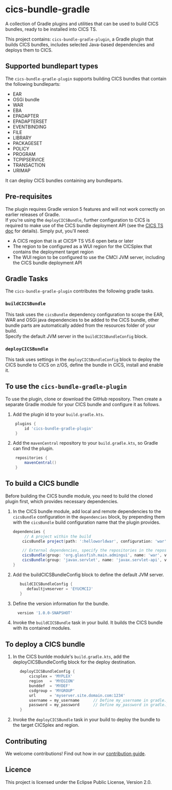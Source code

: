 # cics-bundle-gradle

A collection of Gradle plugins and utilities that can be used to build CICS bundles, ready to be installed into CICS TS.

This project contains:
  `cics-bundle-gradle-plugin`, a Gradle plugin that builds CICS bundles, includes selected Java-based dependencies and deploys them to CICS.

## Supported bundlepart types
The `cics-bundle-gradle-plugin` supports building CICS bundles that contain the following bundleparts:
  * EAR
  * OSGi bundle
  * WAR
  * EBA
  * EPADAPTER
  * EPADAPTERSET
  * EVENTBINDING
  * FILE
  * LIBRARY
  * PACKAGESET
  * POLICY
  * PROGRAM
  * TCPIPSERVICE
  * TRANSACTION
  * URIMAP  

It can deploy CICS bundles containing any bundleparts.

## Pre-requisites
 The plugin requires Gradle version 5 features and will not work correctly on earlier releases of Gradle.  
 If you're using the `deployCICSBundle`, further configuration to CICS is required to make use of the CICS bundle deployment API (see the [CICS TS doc](https://www.ibm.com/support/knowledgecenter/en/SSGMCP_5.6.0/configuring/cmci/config-bundle-api.html) for details). Simply put, you'll need:  
 * A CICS region that is at CICS® TS V5.6 open beta or later
 * The region to be configured as a WUI region for the CICSplex that contains the deployment target region
 * The WUI region to be configured to use the CMCI JVM server, including the CICS bundle deployment API

## Gradle Tasks
 The `cics-bundle-gradle-plugin` contributes the following gradle tasks.

### `buildCICSBundle`
  This task uses the `cicsBundle` dependency configuration to scope the EAR, WAR and OSGi java dependencies to be added to the CICS bundle, other bundle parts are automatically added from the resources folder of your build.  
  Specify the default JVM server in the `buildCICSBundleConfig` block.

### `deployCICSBundle`
 This task uses settings in the `deployCICSBundleConfig` block to deploy the CICS bundle to CICS on z/OS,
 define the bundle in CICS, install and enable it.

## To use the `cics-bundle-gradle-plugin`
To use the plugin, clone or download the GitHub repository. Then create a separate Gradle module for your CICS bundle and configure it as follows.

1. Add the plugin id to your `build.gradle.kts`.
    ```gradle
     plugins {
         id 'cics-bundle-gradle-plugin'
     }
    ```
1. Add the `mavenCentral` repository to your `build.gradle.kts`, so Gradle can find the plugin.
    ```gradle
     repositories {
         mavenCentral()
     }
    ```

## To build a CICS bundle
Before building the CICS bundle module, you need to build the cloned plugin first, which provides necessary dependencies.

1. In the CICS bundle module, add local and remote dependencies to the `cicsBundle` configuration in the `dependencies` block, by prepending them
 with the `cicsBundle` build configuration name that the plugin provides.
     ```gradle
     dependencies {
          // A project within the build
         cicsBundle project(path: ':helloworldwar', configuration: 'war')

         // External dependencies, specify the repositories in the repositories block as usual
         cicsBundle(group: 'org.glassfish.main.admingui', name: 'war', version: '5.1.0', ext: 'war'  )
         cicsBundle(group: 'javax.servlet', name: 'javax.servlet-api', version: '3.1.0', ext: 'jar')
     }
     ```
1. Add the buildCICSBundleConfig block to define the default JVM server.
     ```gradle
        buildCICSBundleConfig {
           defaultjvmserver = 'EYUCMCIJ'
        }
     ```
1. Define the version information for the bundle.
     ```gradle
       version '1.0.0-SNAPSHOT'
     ```
1. Invoke the `buildCICSBundle` task in your build. It builds the CICS bundle with its contained modules.


 ## To deploy a CICS bundle

1. In the CICS bunlde module's `build.gradle.kts`, add the deployCICSBundleConfig block for the deploy destination.
      ```gradle
         deployCICSBundleConfig {
             cicsplex = 'MYPLEX'
             region   = 'MYEGION'
             bunddef  = 'MYDEF'
             csdgroup = 'MYGROUP'
             url      = 'myserver.site.domain.com:1234'
             username = my_username      // Define my_username in gradle.properties file
             password = my_password      // Define my_password in gradle.properties file   
         }
    ```

1. Invoke the `deployCICSBundle` task in your build to deploy the bundle to the target CICSplex and region.


## Contributing

We welcome contributions! Find out how in our [contribution guide](CONTRIBUTING.md).

## Licence

This project is licensed under the Eclipse Public License, Version 2.0.
